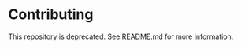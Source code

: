 Contributing
============

This repository is deprecated. See [README.md](README.md) for more information.